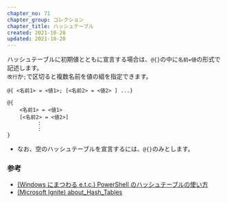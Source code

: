 ```yaml
---
chapter_no: 71
chapter_group: コレクション
chapter_title: ハッシュテーブル
created: 2021-10-20
updated: 2021-10-20
---
```

ハッシュテーブルに初期値とともに宣言する場合は、`@{}`の中に`名前=値`の形式で記述します。  
`改行`か`;`で区切ると複数名前を値の組を指定できます。
```syntax
@{ <名前1> = <値1>; [<名前2> = <値2> ] ...}
```
```syntax
@{
    <名前1> = <値1>
    [<名前2> = <値2>]
          :
          :
}
```
- なお、空のハッシュテーブルを宣言するには、`@{}`のみとします。

### 参考
- [(Windows にまつわる e.t.c.) PowerShell のハッシュテーブルの使い方](https://www.vwnet.jp/Windows/PowerShell/2017060701/PowerShellHashTable.htm)
- [(Microsoft Ignite) about_Hash_Tables](https://docs.microsoft.com/ja-jp/powershell/module/microsoft.powershell.core/about/about_hash_tables?view=powershell-7.1)
